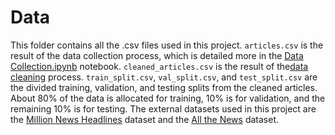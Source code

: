 # Data
This folder contains all the .csv files used in this project. 
`articles.csv` is the result of the data collection process, which is detailed more in the [Data Collection.ipynb](https://github.com/aman527/news-classification/blob/master/datacollection/Data%20Collection.ipynb) notebook. 
`cleaned_articles.csv` is the result of the[data cleaning](https://github.com/aman527/news-classification/blob/master/Data%20Cleaning.ipynb) process. 
`train_split.csv`, `val_split.csv`, and `test_split.csv` are the divided training, validation, and testing splits from the cleaned articles. About 80% of the data is allocated for training, 10% is for validation, and the remaining 10% is for testing.
The external datasets used in this project are the [Million News Headlines](https://www.kaggle.com/therohk/million-headlines) dataset and the [All the News](https://www.kaggle.com/snapcrack/all-the-news) dataset.
